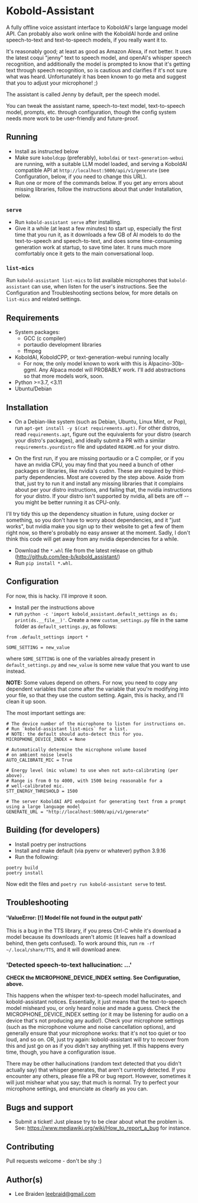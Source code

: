 # Kobold-Assistant

A fully offline voice assistant interface to KoboldAI's large language model API. Can
probably also work online with the KoboldAI horde and online speech-to-text and text-to-speech models, if you really want it to.

It's reasonably good; at least as good as Amazon Alexa, if not better. It uses the latest coqui "jenny" text to speech model, and openAI's whisper speech recognition, and additionally the model is prompted to know that it's getting text through speech recognition, so is cautious and clarifies if it's not sure what was heard. Unfortunately it has been known to go meta and suggest that you to adjust your microphone! ;)

The assistant is called Jenny by default, per the speech model.

You can tweak the assistant name, speech-to-text model, text-to-speech model, prompts, etc. through configuration, though the config system needs more work to be user-friendly and future-proof.


## Running

- Install as instructed below
- Make sure `koboldcpp` (preferably), `koboldai` or `text-generation-webui` are running, with a suitable LLM model loaded, and serving a KoboldAI compatible API at `http://localhost:5000/api/v1/generate` (see Configuration, below, if you need to change this URL).
- Run one or more of the commands below.  If you get any errors about missing libraries, follow the instructions about that under Installation, below.

### `serve`

- Run `kobold-assistant serve` after installing.
- Give it a while (at least a few minutes) to start up, especially the first time that you run it, as it downloads a few GB of AI models to do the text-to-speech and speech-to-text, and does some time-consuming generation work at startup, to save time later.  It runs much more comfortably once it gets to the main conversational loop.

### `list-mics`

Run `kobold-assistant list-mics` to list available microphones that `kobold-assistant` can use, when listen for the user's instructions. See the Configuration and Troubleshooting sections below, for more details on `list-mics` and related settings.

## Requirements

- System packages:
	- GCC (c compiler)
	- portaudio development libraries
	- ffmpeg
- KoboldAI, KoboldCPP, or text-generation-webui running locally
  - For now, the only model known to work with this is Alpacino-30b-ggml. Any Alpaca model will PROBABLY work. I'll add abstractions so that more models work, soon.
- Python >=3.7, <3.11
- Ubuntu/Debian


## Installation

- On a Debian-like system (such as Debian, Ubuntu, Linux Mint, or Pop), run `apt-get install -y $(cat requirements.apt)`. For other distros, read `requirements.apt`, figure out the equivalents for your distro (search your distro's packages), and ideally submit a PR with a similar `requirements.yourdistro` file and updated `README.md` for your distro.

- On the first run, if you are missing portaudio or a C compiler, or if you have an nvidia CPU, you may find that you need a bunch of other packages or libraries, like nvidia's cudnn. These are required by third-party dependencies. Most are covered by the step above. Aside from that, just try to run it and install any missing libraries that it complains about per your distro instructions, and failing that, the nvidia instructions for your distro. If your distro isn't supported by nvidia, all bets are off -- you might be better running it as CPU-only.

I'll try tidy this up the dependency situation in future, using docker or something, so you don't have to worry about dependencies, and it "just works", but nvidia make you sign up to their website to get a few of them right now, so there's probably no easy answer at the moment. Sadly, I don't think this code will get away from any nvidia dependencies for a while.

- Download the `*.whl` file from the latest release on github (http://github.com/lee-b/kobold_assistant/)
- Run `pip install *.whl`.


## Configuration

For now, this is hacky. I'll improve it soon.

- Install per the instructions above
- run `python -c 'import kobold_assistant.default_settings as ds; print(ds.__file__)'`. Create a new `custom_settings.py` file in the same folder as `default_settings.py`, as follows:

```
from .default_settings import *

SOME_SETTING = new_value
```

where `SOME_SETTING` is one of the variables already present in `default_settings.py`
and `new_value` is some new value that you want to use instead.

**NOTE:** Some values depend on others. For now, you need to copy any dependent variables that come after the variable that you're modifying into your file, so that they use the custom setting. Again, this is hacky, and I'll clean it up soon.

The most important settings are:

```
# The device number of the microphone to listen for instructions on.
# Run `kobold-assistant list-mics` for a list.
# NOTE: the default should auto-detect this for you.
MICROPHONE_DEVICE_INDEX = None

# Automatically determine the microphone volume based
# on ambient noise levels
AUTO_CALIBRATE_MIC = True

# Energy level (mic volume) to use when not auto-calibrating (per above).
# Range is from 0 to 4000, with 1500 being reasonable for a
# well-calibrated mic.
STT_ENERGY_THRESHOLD = 1500

# The server KoboldAI API endpoint for generating text from a prompt using a large language model
GENERATE_URL = "http://localhost:5000/api/v1/generate"
```

## Building (for developers)

- Install poetry per instructions
- Install and make default (via pyenv or whatever) python 3.9.16
- Run the following:

```
poetry build
poetry install
```

Now edit the files and `poetry run kobold-assistant serve` to test.


## Troubleshooting

#### 'ValueError:  [!] Model file not found in the output path'

This is a bug in the TTS library, if you press Ctrl-C while it's download a model because its downloads aren't atomic (it leaves half a download behind, then gets confused). To work around this, run `rm -rf ~/.local/share/TTS`, and it will download anew.

### 'Detected speech-to-text hallucination: ...'

**CHECK the MICROPHONE_DEVICE_INDEX setting. See Configuration, above.**

This happens when the whisper text-to-speech model hallucinates, and kobold-assistant notices. Essentially, it just means that the text-to-speech model misheard you, or only heard noise and made a guess. Check the MICROPHONE\_DEVICE\_INDEX setting (or it may be listening for audio on a device that's not producing any audio!).  Check your microphone settings (such as the microphone volume and noise cancellation options), and generally ensure that your microphone works: that it's not too quiet or too loud, and so on.  OR, just try again: kobold-assistant will try to recover from this and just go on as if you didn't say anything yet.  If this happens every time, though, you have a configuration issue.

There may be other hallucinations (random text detected that you didn't actually say) that whisper generates, that aren't currently detected. If you encounter any others, please file a PR or bug report. However, sometimes it will just mishear what you say; that much is normal. Try to perfect your microphone settings, and enunciate as clearly as you can.


## Bugs and support

- Submit a ticket! Just please try to be clear about what the problem is. See: https://www.mediawiki.org/wiki/How_to_report_a_bug for instance.


## Contributing

Pull requests welcome - don't be shy :)


## Author(s)

- Lee Braiden <leebraid@gmail.com>
